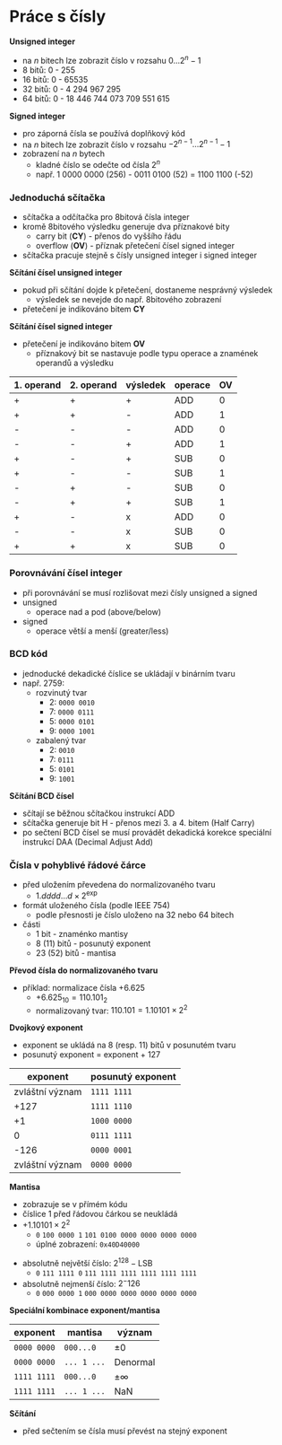 # Práce s čísly

**Unsigned integer**
- na $n$ bitech lze zobrazit číslo v rozsahu $0 \dots 2^n-1$
- 8 bitů: 0 - 255
- 16 bitů: 0 - 65535
- 32 bitů: 0 - 4 294 967 295
- 64 bitů: 0 - 18 446 744 073 709 551 615

**Signed integer**
- pro záporná čísla se používá doplňkový kód
- na $n$ bitech lze zobrazit číslo v rozsahu $-2^{n-1} \dots 2^{n-1}-1$
- zobrazení na $n$ bytech
	- kladné číslo se odečte od čísla $2^n$
	- např. 1 0000 0000 (256) - 0011 0100 (52) = 1100 1100 (-52)

### Jednoduchá sčítačka

- sčítačka a odčítačka pro 8bitová čísla integer
- kromě 8bitového výsledku generuje dva příznakové bity
	- carry bit (**CY**) - přenos do vyššího řádu
	- overflow (**OV**) - příznak přetečení čísel signed integer
- sčítačka pracuje stejně s čísly unsigned integer i signed integer

**Sčítání čísel unsigned integer**
- pokud při sčítání dojde k přetečení, dostaneme nesprávný výsledek
	- výsledek se nevejde do např. 8bitového zobrazení
- přetečení je indikováno bitem **CY**

**Sčítání čísel signed integer**
- přetečení je indikováno bitem **OV**
	- příznakový bit se nastavuje podle typu operace a znamének operandů a výsledku

| 1. operand | 2. operand | výsledek | operace | OV  |
| ---------- | ---------- | -------- | ------- | --- |
| +          | +          | +        | ADD     | 0   |
| +          | +          | -        | ADD     | 1   |
| -          | -          | -        | ADD     | 0   |
| -          | -          | +        | ADD     | 1   |
| +          | -          | +        | SUB     | 0   |
| +          | -          | -        | SUB     | 1   |
| -          | +          | -        | SUB     | 0   |
| -          | +          | +        | SUB     | 1   |
| +          | -          | x        | ADD     | 0   |
| -          | -          | x        | SUB     | 0   |
| +          | +          | x        | SUB     | 0   |

### Porovnávání čísel integer

- při porovnávání se musí rozlišovat mezi čísly unsigned a signed
- unsigned
	- operace nad a pod (above/below)
- signed
	- operace větší a menší (greater/less)

### BCD kód

- jednoducké dekadické číslice se ukládají v binárním tvaru
- např. 2759:
	- rozvinutý tvar
		- 2: `0000 0010`
		- 7: `0000 0111`
		- 5: `0000 0101`
		- 9: `0000 1001`
	- zabalený tvar
		- 2: `0010`
		- 7: `0111`
		- 5: `0101`
		- 9: `1001`

**Sčítání BCD čísel**
- sčítají se běžnou sčítačkou instrukcí ADD
- sčítačka generuje bit H - přenos mezi 3. a 4. bitem (Half Carry)
- po sečtení BCD čísel se musí provádět dekadická korekce speciální instrukcí DAA (Decimal Adjust Add)

### Čísla v pohyblivé řádové čárce

- před uložením převedena do normalizovaného tvaru
	- $1.dddd\dots d \times 2^{\text{exp}}$
- formát uloženého čísla (podle IEEE 754)
	- podle přesnosti je číslo uloženo na 32 nebo 64 bitech
- části
	- 1 bit - znaménko mantisy
	- 8 (11) bitů - posunutý exponent
	- 23 (52) bitů - mantisa

**Převod čísla do normalizovaného tvaru**
- příklad: normalizace čísla +6.625
	- $+6.625_{10} = 110.101_{2}$
	- normalizovaný tvar: $110.101 = 1.10101 \times 2^2$

**Dvojkový exponent**
- exponent se ukládá na 8 (resp. 11) bitů v posunutém tvaru
- posunutý exponent = exponent + 127

| exponent        | posunutý exponent |
| --------------- | ----------------- |
| zvláštní význam | `1111 1111`       |
| +127            | `1111 1110`       |
| +1              | `1000 0000`       |
| 0               | `0111 1111`       |
| -126            | `0000 0001`       | 
| zvláštní význam | `0000 0000`       |

**Mantisa**
- zobrazuje se v přímém kódu
- číslice 1 před řádovou čárkou se neukládá
- $+1.10101 \times 2^2$
	- `0` `100 0000 1` `101 0100 0000 0000 0000 0000`
	- úplné zobrazení: `0x40D40000`

+ absolutně největší číslo: $2^{128} - \text{LSB}$
	+ `0` `111 1111 0` `111 1111 1111 1111 1111 1111`
+ absolutně nejmenší číslo: $2^-126$
	+ `0` `000 0000 1` `000 0000 0000 0000 0000 0000`

**Speciální kombinace exponent/mantisa**

| exponent    | mantisa     | význam       |
| ----------- | ----------- | ------------ |
| `0000 0000` | `000...0`   | $\pm 0$      |
| `0000 0000` | `... 1 ...` | Denormal     |
| `1111 1111` | `000...0`   | $\pm \infty$ |
| `1111 1111` | `... 1 ...` | NaN          |

**Sčítání**
- před sečtením se čísla musí převést na stejný exponent